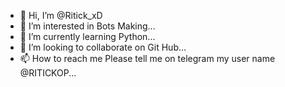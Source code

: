 - 👋 Hi, I’m @Ritick_xD
- 👀 I’m interested in Bots Making...
- 🌱 I’m currently learning Python...
- 💞️ I’m looking to collaborate on Git Hub...
- 📫 How to reach me Please tell me on telegram my user name @RITICKOP...

<!---
RITICKOP/RITICKOP is a ✨ special ✨ repository because its `README.md` (this file) appears on your GitHub profile.
You can click the Preview link to take a look at your changes.
--->
